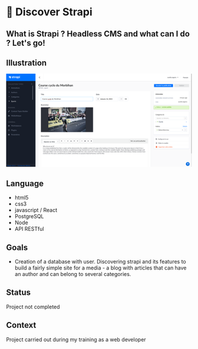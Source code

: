 # :rocket: Discover Strapi 

## What is Strapi ? Headless CMS and what can I do ? Let's go!

## Illustration
![Exemple](images/screenshot.png)

## Language
- html5
- css3
- javascript / React
- PostgreSQL
- Node
- API RESTful

## Goals 
- Creation of a database with user. Discovering strapi and its features to build a fairly simple site for a media - a blog with articles that can have an author and can belong to several categories.

## Status
Project not completed

## Context
Project carried out during my training as a web developer